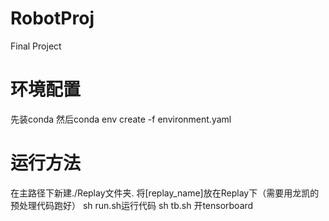 # RobotProj
Final Project
# 环境配置
先装conda
然后conda env create -f environment.yaml
# 运行方法
在主路径下新建./Replay文件夹.
将[replay_name]放在Replay下（需要用龙凯的预处理代码跑好）
sh run.sh运行代码
sh tb.sh 开tensorboard
